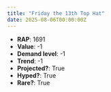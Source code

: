 ```yaml
---
title: "Friday the 13th Top Hat"
date: 2025-08-06T00:00:00Z
---
```

- **RAP**: 1691
- **Value**: -1
- **Demand level**: -1
- **Trend**: -1
- **Projected?**: True
- **Hyped?**: True
- **Rare?**: True
